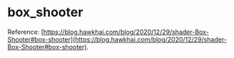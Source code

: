 # box_shooter
Reference: [https://blog.hawkhai.com/blog/2020/12/29/shader-Box-Shooter#box-shooter](https://blog.hawkhai.com/blog/2020/12/29/shader-Box-Shooter#box-shooter).

